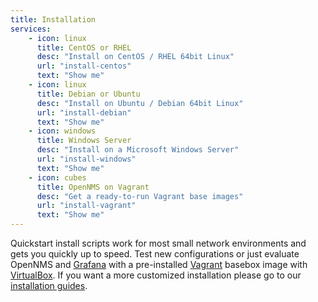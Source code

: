 ```yaml
---
title: Installation
services:
    - icon: linux
      title: CentOS or RHEL
      desc: "Install on CentOS / RHEL 64bit Linux"
      url: "install-centos"
      text: "Show me"
    - icon: linux
      title: Debian or Ubuntu
      desc: "Install on Ubuntu / Debian 64bit Linux"
      url: "install-debian"
      text: "Show me"
    - icon: windows
      title: Windows Server
      desc: "Install on a Microsoft Windows Server"
      url: "install-windows"
      text: "Show me"
    - icon: cubes
      title: OpenNMS on Vagrant
      desc: "Get a ready-to-run Vagrant base images"
      url: "install-vagrant"
      text: "Show me"
---
```


Quickstart install scripts work for most small network environments and gets you quickly up to speed.
Test new configurations or just evaluate OpenNMS and [Grafana](http://grafana.org) with a pre-installed [Vagrant](https://www.vagrantup.com) basebox image with [VirtualBox](https://www.virtualbox.org).
If you want a more customized installation please go to our [installation guides](https://docs.opennms.org/opennms/releases/17.0.0/guide-install/guide-install.html).
